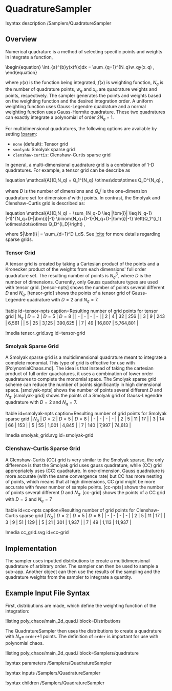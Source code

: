 # QuadratureSampler

!syntax description /Samplers/QuadratureSampler

## Overview

Numerical quadrature is a method of selecting specific points and weights in integrate a function,

\begin{equation}
\int_{a}^{b}y(x)f(x)dx = \sum_{q=1}^{N_q}w_qy(x_q) ,
\end{equation}

where $y(x)$ is the function being integrated, $f(x)$ is weighting function, $N_q$ is the number of quadrature points, $w_q$ and $x_q$ are quadrature weights and points, respectively. The sampler generates the points and weights based on the weighting function and the desired integration order. A uniform weighting function uses Gauss-Legendre quadrature and a normal weighting function uses Gauss-Hermite quadrature. These two quadratures can exactly integrate a polynomial of order $2N_q-1$.

For multidimensional quadratures, the following options are available by setting [!param](/Samplers/QuadratureSampler/sparse_grid):

- `none` (default): Tensor grid
- `smolyak`: Smolyak sparse grid
- `clenshaw-curtis`: Clenshaw-Curtis sparse grid

In general, a multi-dimensional quadrature grid is a combination of 1-D quadratures. For example, a tensor grid can be describe as

!equation
\mathcal{A}(D,N_q) = Q_1^{N_q} \otimes\dots\otimes Q_D^{N_q} ,

where $D$ is the number of dimensions and $Q_d^{j}$ is the one-dimension quadrature set for dimension $d$ with $j$ points. In contrast, the Smolyak and Clenshaw-Curtis grid is described as:

!equation
\mathcal{A}(D,N_q) = \sum_{N_q-D \leq |\bm{i}| \leq N_q-1} (-1)^{N_q+D-|\bm{i}|-1} \binom{N_q+D-1}{N_q+D-|\bm{i}|-1} \left(Q_1^{i_1} \otimes\dots\otimes Q_D^{i_D}\right) ,

where $|\bm{i}| = \sum_{d=1}^D i_d$. See [!cite](gerstner1998numerical) for more details regarding sparse grids.

### Tensor Grid

A tensor grid is created by taking a Cartesian product of the points and a Kronecker product of the weights from each dimensions' full order quadrature set. The resulting number of points is $N_q^D$, where $D$ is the number of dimensions. Currently, only Gauss quadrature types are used with tensor grid. [tensor-npts] shows the number of points several different $D$ and $N_q$. [tensor-grid] shows the points of a tensor grid of Gauss-Legendre quadrature with $D=2$ and $N_q=7$.

!table id=tensor-npts caption=Resulting number of grid points for tensor grid
| $N_q$ | $D=2$ | $D=5$ | $D=8$ |
| - | - | - | - |
| 2 | 4 | 32 | 256 |
| 3 | 9 | 243 | 6,561 |
| 5 | 25 | 3,125 | 390,625 |
| 7 | 49 | 16,807 | 5,764,801 |

!media tensor_grid.svg id=tensor-grid

### Smolyak Sparse Grid

A Smolyak sparse grid is a multidimensional quadrature meant to integrate a complete monomial. This type of grid is effective for use with [PolynomialChaos.md]. The idea is that instead of taking the cartesian product of full order quadratures, it uses a combination of lower order quadratures to complete the monomial space. The Smolyak sparse grid scheme can reduce the number of points significantly in high dimensional space. [smolyak-npts] shows the number of points several different $D$ and $N_q$. [smolyak-grid] shows the points of a Smolyak grid of Gauss-Legendre quadrature with $D=2$ and $N_q=7$.

!table id=smolyak-npts caption=Resulting number of grid points for Smolyak sparse grid
| $N_q$ | $D=2$ | $D=5$ | $D=8$ |
| - | - | - | - |
| 2 | 5 | 11 | 17 |
| 3 | 14 | 66 | 153 |
| 5 | 55 | 1,001 | 4,845 |
| 7 | 140 | 7,997 | 74,613 |

!media smolyak_grid.svg id=smolyak-grid

### Clenshaw-Curtis Sparse Grid

A Clenshaw-Curtis (CC) grid is very similar to the Smolyak sparse, the only difference is that the Smolyak grid uses gauss quadrature, while (CC) grid appropriately uses (CC) quadrature. In one-dimension, Gauss quadrature is more accurate (with the same convergence rate) but CC has more nesting of points, which means that at high dimensions, CC grid might be more accurate with fewer number of sample points. [cc-npts] shows the number of points several different $D$ and $N_q$. [cc-grid] shows the points of a CC grid with $D=2$ and $N_q=7$

!table id=cc-npts caption=Resulting number of grid points for Clenshaw-Curtis sparse grid
| $N_q$ | $D=2$ | $D=5$ | $D=8$ |
| - | - | - | - |
| 2 | 5 | 11 | 17 |
| 3 | 9 | 51 | 129 |
| 5 | 21 | 301 | 1,937 |
| 7 | 49 | 1,113 | 11,937 |

!media cc_grid.svg id=cc-grid

## Implementation

The sampler uses inputted distributions to create a multidimensional quadrature of arbitrary order. The sampler can then be used to sample a sub-app. Another object can then use the results of the sampling and the quadrature weights from the sampler to integrate a quantity.

## Example Input File Syntax

First, distributions are made, which define the weighting function of the integration:

!listing poly_chaos/main_2d_quad.i block=Distributions

The QuadratureSampler then uses the distributions to create a quadrature with $N_q =$ `order`$+1$ points. The definition of `order` is important for use with polynomial chaos.

!listing poly_chaos/main_2d_quad.i block=Samplers/quadrature

!syntax parameters /Samplers/QuadratureSampler

!syntax inputs /Samplers/QuadratureSampler

!syntax children /Samplers/QuadratureSampler
